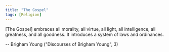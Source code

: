 ```yaml
---
title: "The Gospel"
tags: [Religion]
---
```


[The Gospel] embraces all morality, all virtue, all light, all intelligence, all greatness, and all goodness. It introduces a system of laws and ordinances.

-- Brigham Young ("Discourses of Brigham Young", 3)
